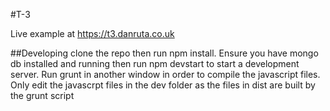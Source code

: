 #T-3

Live example at https://t3.danruta.co.uk

##Developing 
clone the repo then run npm install.
Ensure you have mongo db installed and running then run npm devstart to start a development server.
Run grunt in another window in order to compile the javascript files.
Only edit the javascrpt files in the dev folder as the files in dist are built by the grunt script 
